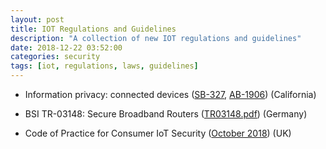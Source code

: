 ```yaml
---
layout: post
title: IOT Regulations and Guidelines 
description: "A collection of new IOT regulations and guidelines"
date: 2018-12-22 03:52:00
categories: security
tags: [iot, regulations, laws, guidelines]
---
```


* Information privacy: connected devices ([SB-327][sb-327], [AB-1906][ab-1906]) (California)

* BSI TR-03148: Secure Broadband Routers ([TR03148.pdf][bsi-tr-03148]) (Germany)

* Code of Practice for Consumer IoT Security ([October 2018][dcms-201810]) (UK)


[sb-327]: http://leginfo.legislature.ca.gov/faces/billTextClient.xhtml?bill_id=201720180SB327
[ab-1906]: https://leginfo.legislature.ca.gov/faces/billTextClient.xhtml?bill_id=201720180AB1906
[bsi-tr-03148]: https://www.bsi.bund.de/SharedDocs/Downloads/DE/BSI/Publikationen/TechnischeRichtlinien/TR03148/TR03148.pdf
[dcms-201810]: https://assets.publishing.service.gov.uk/government/uploads/system/uploads/attachment_data/file/747413/Code_of_Practice_for_Consumer_IoT_Security_October_2018.pdf

